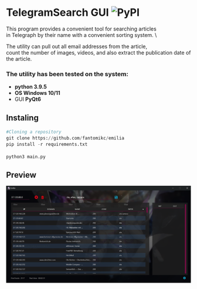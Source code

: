 # TelegramSearch GUI ![PyPI](https://img.shields.io/pypi/pyversions/requests)
This program provides a convenient tool for searching articles \
in Telegraph by their name with a convenient sorting system. \

The utility can pull out all email addresses from the article, \
count the number of images, videos, and also extract the publication date of the article.

### The utility has been tested on the system:
* **python 3.9.5**
* **OS Windows 10/11**
* GUI **PyQt6** 

## Instaling
```python
#Cloning a repository
git clone https://github.com/fantomikc/emilia
pip install -r requirements.txt

python3 main.py
```
## Preview
![alt text](https://github.com/fantomikc/sys/blob/main/emilia/preview.png)
